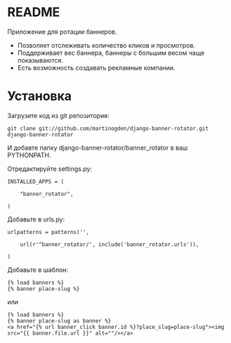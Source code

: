 README
======

Приложение для ротации баннеров.

* Позволяет отслеживать количество кликов и просмотров.
* Поддерживает вес баннера, баннеры с большим весом чаще показываются.
* Есть возможность создавать рекламные компании.


Установка
======

Загрузите код из git репозитория:
    
    git clone git://github.com/martinogden/django-banner-rotator.git django-banner-rotator
    
И добавте папку django-banner-rotator/banner_rotator в ваш PYTHONPATH.

Отредактируйте settings.py:

    INSTALLED_APPS = (

        "banner_rotator",

    )

Добавьте в urls.py:

    urlpatterns = patterns('',

        url(r'^banner_rotator/', include('banner_rotator.urls')),

    )

Добавьте в шаблон:

    {% load banners %}
    {% banner place-slug %}

или

    {% load banners %}
    {% banner place-slug as banner %}
    <a href="{% url banner_click banner.id %}?place_slug=place-slug"><img src="{{ banner.file.url }}" alt=""/></a>

